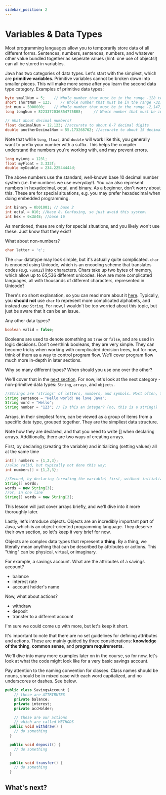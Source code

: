 ```yaml
---
sidebar_position: 2
---
```


# Variables & Data Types

Most programming languages allow you to temporarily store data of all different forms. Sentences, numbers, sentences, numbers, and whatever other value bundled together as seperate values (hint: one use of objects!) can all be stored in variables.

Java has two categories of data types. Let's start with the simplest, which are **primitive variables**. Primitive variables cannot be broken down into smaller pieces. This will make more sense after you learn the second data type category. Examples of primitive data types:

```java
byte smallNum = 5;    // Whole number that must be in the range -128 to 127
short shortNum = 123;    // Whole number that must be in the range -32,768 to 32,767
int num = 5000000;    // Whole number that must be in the range -2,147,483,648 to 2,147,483,647
long longNum = 8223372036854775808;     // Whole number that must be in the range -9,223,372,036,854,775,808 to 9,223,372,036,854,775,807

// What about decimal numbers?
float decimalNum = 12.123; //accurate to about 6-7 decimal digits
double anotherDecimalNum = 55.173268762; //accurate to about 15 decimal digits

```

Note that while `long`, `float`, and `double` will work like this, you generally want to prefix your number with a suffix. This helps the compiler understand the numbers you're working with, and may prevent errors.

```java
long myLong = 123l;
float myFloat = 3.333f;
double myDouble = 234.22544444d;
```

The above numbers use the standard, well-known base 10 decimal number system (i.e. the numbers we use everyday!). You can also represent numbers in hexadecimal, octal, and binary. As a beginner, don't worry about this. These are for special situations, e.g. you may prefer hexadecimal when doing embedded programming.

```java
int binary = 0b01001; // base 2
int octal = 010; //base 8. Confusing, so just avoid this system.
int hex = 0x3A4E; //base 16
```

As mentioned, these are only for special situations, and you likely won't use these. Just know that they exist!

What about non-numbers?

```java
char letter = 'c'; 
```

The `char` datatype may look simple, but it's actually quite complicated. `char` is encoded using Unicode, which is an encoding scheme that translates codes (e.g. `\uo022`) into characters. Chars take up two bytes of memory, which allow up to 65,536 different unicodes. How are more complicated languages, all with thousands of different characters, represented in Unicode?

There's no short explanation, so you can read more about it [here](#). Typically, you **should not** use `char` to represent more complicated alphabets, and instead use `String`. For now, I wouldn't be too worried about this topic, but just be aware that it can be an issue.

Any other data types?

```java
boolean valid = false;
```

Booleans are used to denote something as `true` or `false`, and are used in logic decisions. Don't overthink booleans, they are very simple. They can become tricky when working with complicated decision trees, but for now, think of them as a way to control program flow. We'll cover program flow much more in-depth in later sections.

Why so many different types? When should you use one over the other?

We'll cover that in the [next section](./comparing-data-types). For now, let's look at the next category - non-primitive data types: `String`, `arrays`, and `objects`.

```java
//Strings are 'strings' of letters, numbers, and symbols. Most often, they represent words or sentences
String sentence = "Hello world! We love Java";
String word = "Hello";
String number = "123"; // Is this an integer? (no, this is a string!)
```

Arrays, in their simpliest form, can be viewed as a group of items from a specific data type, grouped together. They are the simpliest data structure.

Note how they are declared, and that you need to write [] when declaring arrays. Additionally, there are two ways of creating arrays.

First, by declaring (creating the variable) and initializing (setting values) all at the same time

```java
int[] numbers = {1,2,3};
//also valid, but typically not done this way:
int numbers[] = {1,2,3};

//Second, by declaring (creating the variable) first, without initializing (setting values)
String[] words;
words = new String[3];
//or, in one line
String[] words = new String[3];
```

This lesson will just cover arrays briefly, and we'll dive into it more thoroughly later.

Lastly, let's introduce objects. Objects are an incredibly important part of Java, which is an object-oriented programming language. They deserve their own section, so let's keep it very brief for now.

Objects are complex data types that represent a **thing**. By a thing, we literally mean anything that can be described by attributes or actions. This "thing" can be physical, virtual, or imaginary. 

For example, a savings account. What are the attributes of a savings account?
- balance
- interest rate
- account holder's name

Now, what about actions?
- withdraw
- deposit
- transfer to a different account

I'm sure we could come up with more, but let's keep it short. 

It's important to note that there are no set guidelines for defining attributes and actions. These are mainly guided by three considerations: **knowledge of the thing**, **common sense**, and **program requirements**. 

We'll dive into many more examples later on in the course, so for now, let's look at what the code might look like for a very basic savings account.

Pay attention to the naming convention for classes. Class names should be nouns, should be in mixed case with each word capitalized, and no underscores or dashes. See below.  

```java
public class SavingsAccount {
    // these are ATTRIBUTES
    private balance;
    private interest;
    private accHolder;

    // these are our actions
    // which are called METHODS
  public void withdraw() {
    // do something
  }

  public void deposit() {
    // do something
  }

  public void transfer() {
    // do something
  }
```

## What's next?


